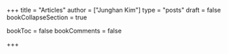+++
title = "Articles"
author = ["Junghan Kim"]
type = "posts"
draft = false
bookCollapseSection = true

bookToc = false
bookComments = false

+++
